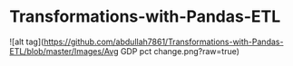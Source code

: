 # Transformations-with-Pandas-ETL

![alt tag](https://github.com/abdullah7861/Transformations-with-Pandas-ETL/blob/master/Images/Avg GDP pct change.png?raw=true)


